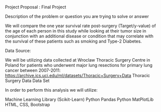 Project Proposal	: Final Project	


Description of the problem or question you are trying to solve or answer 

We will compare the one year survival rate post-surgery (Target/y-value) of the age of each person in this study while looking at their tumor size in conjunction with an additional disease or condition that may correlate with the survival of these patients such as smoking and Type-2 Diabetes.

Data Source:

We will be utilizing data collected at  Wroclaw Thoracic Surgery Centre in Poland for patients who underwent major lung resections for primary lung cancer between 2007-2011: 
https://archive.ics.uci.edu/ml/datasets/Thoracic+Surgery+Data 
Thoracic Surgery Data Data Set

In order to perform this analysis we will utilize:

Machine Learning Library (Scikit-Learn)
Python Pandas
Python MatPlotLib
HTML, CSS, Bootstrap
